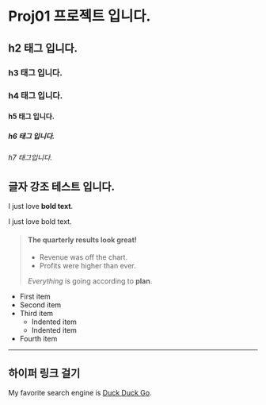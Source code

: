 # Proj01 프로젝트 입니다. 

##  h2 태그 입니다.
### h3 태그 입니다.
### h4 태그 입니다.
#### h5 태그 입니다.
##### h6 태그 입니다.
###### h7 태그입니다.



## 글자 강조 테스트 입니다.

I just love **bold text**.

I just love bold text.




> #### The quarterly results look great!
>
> - Revenue was off the chart.
> - Profits were higher than ever.
>
>  *Everything* is going according to **plan**.




- First item
- Second item
- Third item
    - Indented item
    - Indented item
- Fourth item

---

## 하이퍼 링크 걸기

My favorite search engine is [Duck Duck Go](https://duckduckgo.com "The best search engine for privacy").


























